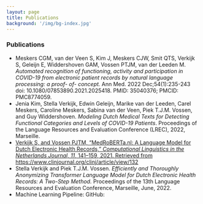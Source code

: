 ```yaml
---
layout: page
title: Publications
background: '/img/bg-index.jpg'
---
```

### Publications

<ul>
    <li> Meskers CGM, van der Veen S, Kim J, Meskers CJW, Smit QTS, Verkijk S, Geleijn E, Widdershoven GAM, Vossen PTJM, van der Leeden M. <i>Automated recognition of functioning, activity and participation in COVID-19 from electronic patient records by natural language processing: a proof- of- concept. </i> Ann Med. 2022 Dec;54(1):235-243 doi: 10.1080/07853890.2021.2025418. PMID: 35040376; PMCID: PMC8774059. </li>
    <li> Jenia Kim, Stella Verkijk, Edwin Geleijn, Marike van der Leeden, Carel Meskers, Caroline Meskers, Sabina van der Veen, Piek T.J.M. Vossen, and Guy Widdershoven. <i>Modeling Dutch Medical Texts for Detecting Functional Categories and Levels of COVID-19 Patients</i>. Proceedings of the Language Resources and Evaluation Conference (LREC), 2022, Marseille. </li>
    <li> <a href="https://www.clinjournal.org/clinj/article/view/132">Verkijk S, and Vossen PJTM, “MedRoBERTa.nl: A Language Model for Dutch Electronic Health Records,” <i>Computational Linguistics in the Netherlands Journal, 11</i>, 141–159, 2021. Retrieved from https://www.clinjournal.org/clinj/article/view/132</a> </li>
    <li>Stella Verkijk and Piek T.J.M. Vossen. <i>Efficiently and Thoroughly Anonymizing Transformer Language Model for Dutch Electronic Health Records: A Two-Step Method.</i> Proceedings of the 13th Language Resources and Evaluation Conference, Marseille, June, 2022.</li>
    <li> Machine Learning Pipeline: GitHub: <a href="https://github.com/cltl/aproof-icf-classifier"> </li>
</ul>

